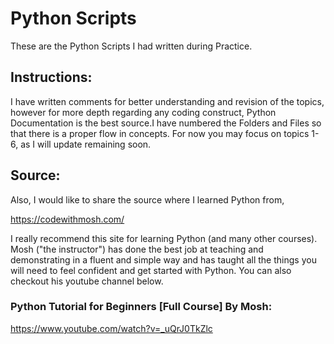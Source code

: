 # Python Scripts
These are the Python Scripts I had written during Practice.

## Instructions:
I have written comments for better understanding and revision of the topics, however for more depth regarding any coding construct,
Python Documentation is the best source.I have numbered the Folders and Files so that there is a proper flow in concepts. For now you may focus on topics 1-6, as I will update remaining soon.

## Source:
Also, I would like to share the source where I learned Python from,

https://codewithmosh.com/

I really recommend this site for learning Python (and many other courses). 
Mosh ("the instructor") has done the best job at teaching and demonstrating in a fluent and simple way and has taught all the things you will need to feel confident and get started with Python. You can also checkout his youtube channel below.

### Python Tutorial for Beginners [Full Course] By Mosh:
https://www.youtube.com/watch?v=_uQrJ0TkZlc

